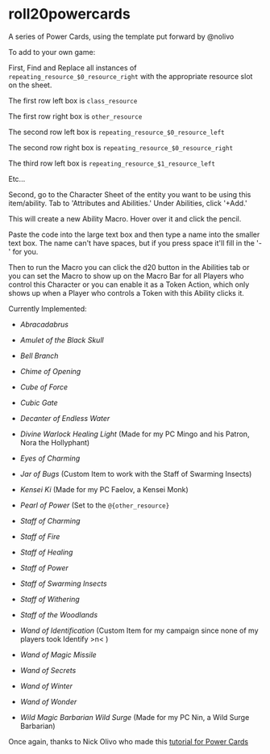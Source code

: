 # roll20powercards
A series of Power Cards, using the template put forward by @nolivo

To add to your own game: 

First, Find and Replace all instances of `repeating_resource_$0_resource_right` with the appropriate resource slot on the sheet.

The first row left box is `class_resource`

The first row right box is `other_resource`

The second row left box is `repeating_resource_$0_resource_left`

The second row right box is `repeating_resource_$0_resource_right`

The third row left box is `repeating_resource_$1_resource_left`

Etc...

Second, go to the Character Sheet of the entity you want to be using this item/ability. Tab to 'Attributes and Abilities.' Under Abilities, click '+Add.'

This will create a new Ability Macro. Hover over it and click the pencil.

Paste the code into the large text box and then type a name into the smaller text box. The name can't have spaces, but if you press space it'll fill in the '-' for you.

Then to run the Macro you can click the d20 button in the Abilities tab or you can set the Macro to show up on the Macro Bar for all Players who control this Character or you can enable it as a Token Action, which only shows up when a Player who controls a Token with this Ability clicks it.

Currently Implemented:

- _Abracadabrus_

- _Amulet of the Black Skull_

- _Bell Branch_

- _Chime of Opening_

- _Cube of Force_

- _Cubic Gate_

- _Decanter of Endless Water_

- _Divine Warlock Healing Light_ (Made for my PC Mingo and his Patron, Nora the Hollyphant)

- _Eyes of Charming_

- _Jar of Bugs_ (Custom Item to work with the Staff of Swarming Insects)

- _Kensei Ki_ (Made for my PC Faelov, a Kensei Monk)

- _Pearl of Power_ (Set to the `@{other_resource}`

- _Staff of Charming_

- _Staff of Fire_

- _Staff of Healing_

- _Staff of Power_

- _Staff of Swarming Insects_

- _Staff of Withering_

- _Staff of the Woodlands_

- _Wand of Identification_ (Custom Item for my campaign since none of my players took Identify >n< )
 
- _Wand of Magic Missile_

- _Wand of Secrets_

- _Wand of Winter_

- _Wand of Wonder_

- _Wild Magic Barbarian Wild Surge_ (Made for my PC Nin, a Wild Surge Barbarian)

Once again, thanks to Nick Olivo who made this [tutorial for Power Cards](https://www.youtube.com/watch?v=VoptnwpMpt8&ab_channel=NickOlivo) 
